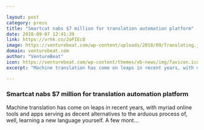 ```yaml
---

layout: post
category: press
title: "Smartcat nabs $7 million for translation automation platform"
date: 2018-09-07 12:41:39
link: https://vrhk.co/2oPIEc8
image: https://venturebeat.com/wp-content/uploads/2018/09/Translating.jpg?fit=1600%2C1000&strip=all
domain: venturebeat.com
author: "VentureBeat"
icon: https://venturebeat.com/wp-content/themes/vb-news/img/favicon.ico
excerpt: "Machine translation has come on leaps in recent years, with myriad online tools and apps serving as decent alternatives to the arduous process of, well, learning a new language yourself. A few mont…"

---
```


### Smartcat nabs $7 million for translation automation platform

Machine translation has come on leaps in recent years, with myriad online tools and apps serving as decent alternatives to the arduous process of, well, learning a new language yourself. A few mont…
